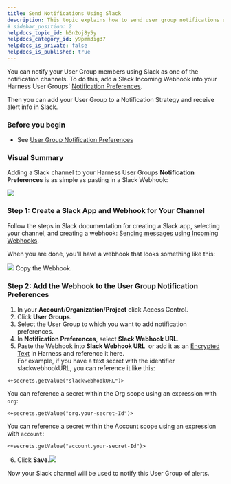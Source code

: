 ```yaml
---
title: Send Notifications Using Slack
description: This topic explains how to send user group notifications using slack.
# sidebar_position: 2
helpdocs_topic_id: h5n2oj8y5y
helpdocs_category_id: y9pmm3ig37
helpdocs_is_private: false
helpdocs_is_published: true
---
```


You can notify your User Group members using Slack as one of the notification channels. To do this, add a Slack Incoming Webhook into your Harness User Groups' [Notification Preferences](../User-Management/4-add-user-groups.md#option-notification-preferences).

Then you can add your User Group to a Notification Strategy and receive alert info in Slack.


### Before you begin

* See [User Group Notification Preferences](../User-Management/4-add-user-groups.md#option-notification-preferences)

### Visual Summary

Adding a Slack channel to your Harness User Groups **Notification Preferences** is as simple as pasting in a Slack Webhook:

![](./static/send-notifications-using-slack-16.png)
### Step 1: Create a Slack App and Webhook for Your Channel

Follow the steps in Slack documentation for creating a Slack app, selecting your channel, and creating a webhook: [Sending messages using Incoming Webhooks](https://api.slack.com/messaging/webhooks).

When you are done, you'll have a webhook that looks something like this:

![](./static/send-notifications-using-slack-17.png)
Copy the Webhook.

### Step 2: Add the Webhook to the User Group Notification Preferences

1. In your **Account**/**Organization**/**Project** click Access Control.
2. Click **User Groups**.
3. Select the User Group to which you want to add notification preferences.
4. In **Notification Preferences**, select **Slack Webhook URL**.
5. Paste the Webhook into **Slack Webhook URL**  or add it as an [Encrypted Text](../6_Secrets/2-add-use-text-secrets.md) in Harness and reference it here.  
For example, if you have a text secret with the identifier slackwebhookURL, you can reference it like this:
```
<+secrets.getValue("slackwebhookURL")>​​
```
  
You can reference a secret within the Org scope using an expression with `org`:​
```
<+secrets.getValue("org.your-secret-Id")>​
```
  
You can reference a secret within the Account scope using an expression with `account`:​
```
<+secrets.getValue("account.your-secret-Id")>​
```
6. Click **Save**.![](./static/send-notifications-using-slack-18.png)

Now your Slack channel will be used to notify this User Group of alerts.

